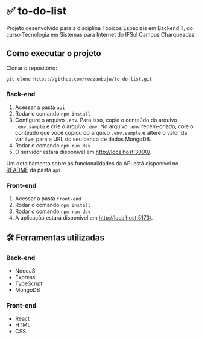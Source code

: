 # :white_check_mark: to-do-list

Projeto desenvolvido para a disciplina Tópicos Especiais em Backend II, do curso Tecnologia em Sistemas para Internet do IFSul Campus Charqueadas.

## Como executar o projeto

Clonar o repositório:

```
git clone https://github.com/roazambuja/to-do-list.git
```

### Back-end

1. Acessar a pasta `api`
2. Rodar o comando `npm install`
3. Configure o arquivo `.env`. Para isso, copie o conteúdo do arquivo `.env.sample` e crie o arquivo `.env`. No arquivo `.env` recém-criado, cole o conteúdo que você copiou do arquivo `.env.sample` e altere o valor da variável para a URL do seu banco de dados MongoDB.
4. Rodar o comando `npm run dev`
5. O servidor estará disponível em <a href="http://localhost:3000/" target="_blank">http://localhost:3000/</a>.

Um detalhamento sobre as funcionalidades da API está disponível no [README](./api/README.md) da pasta `api`.

### Front-end

1. Acessar a pasta `front-end`
2. Rodar o comando `npm install`
3. Rodar o comando `npm run dev`
4. A aplicação estará disponível em <a href="http://localhost:5173/" target="_blank">http://localhost:5173/</a>.

## :hammer_and_wrench: Ferramentas utilizadas

### Back-end

- NodeJS
- Express
- TypeScript
- MongoDB

### Front-end

- React
- HTML
- CSS
